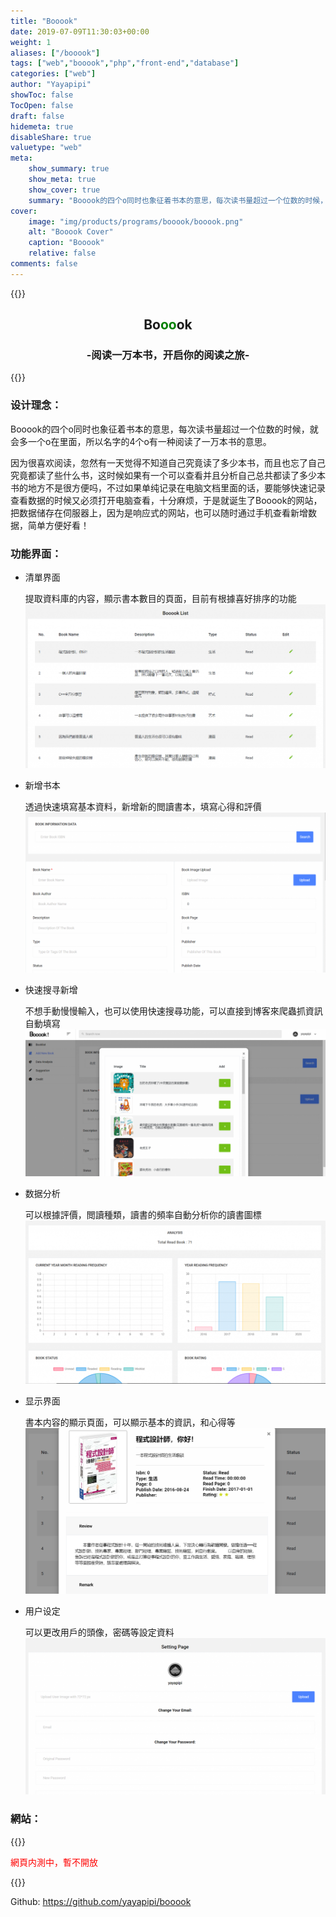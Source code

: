 ```yaml
---
title: "Booook"
date: 2019-07-09T11:30:03+00:00
weight: 1
aliases: ["/booook"]
tags: ["web","booook","php","front-end","database"]
categories: ["web"]
author: "Yayapipi"
showToc: false
TocOpen: false
draft: false
hidemeta: true
disableShare: true
valuetype: "web"
meta:
    show_summary: true
    show_meta: true
    show_cover: true
    summary: "Booook的四个o同时也象征着书本的意思，每次读书量超过一个位数的时候，就会多一个o在里面，所以名字的4个o有一种阅读了一万本书的意思。"
cover:
    image: "img/products/programs/booook/booook.png"
    alt: "Booook Cover"
    caption: "Booook"
    relative: false
comments: false
---
```


{{<codehtml>}}
	<h2 style="text-align:center;">Bo<span style="color:green;">oo</span>ok</h2>
	<h3 style="text-align:center;">-阅读一万本书，开启你的阅读之旅-</h3>
{{</codehtml>}}

### 设计理念：
Booook的四个o同时也象征着书本的意思，每次读书量超过一个位数的时候，就会多一个o在里面，所以名字的4个o有一种阅读了一万本书的意思。

因为很喜欢阅读，忽然有一天觉得不知道自己究竟读了多少本书，而且也忘了自己究竟都读了些什么书，这时候如果有一个可以查看并且分析自己总共都读了多少本书的地方不是很方便吗，不过如果单纯记录在电脑文档里面的话，要能够快速记录查看数据的时候又必须打开电脑查看，十分麻烦，于是就诞生了Booook的网站，把数据储存在伺服器上，因为是响应式的网站，也可以随时通过手机查看新增数据，简单方便好看！

### 功能界面：
- 清單界面 

	提取資料庫的内容，顯示書本數目的頁面，目前有根據喜好排序的功能
![1](/img/products/programs/booook/1.png)	

- 新增书本

	透過快速填寫基本資料，新增新的閲讀書本，填寫心得和評價
![2](/img/products/programs/booook/2.png)	


- 快速搜寻新增

	不想手動慢慢輸入，也可以使用快速搜尋功能，可以直接到博客來爬蟲抓資訊自動填寫
![5](/img/products/programs/booook/6.png)	

- 数据分析

	可以根據評價，閲讀種類，讀書的頻率自動分析你的讀書圖標
![3](/img/products/programs/booook/3.png)	

- 显示界面

	書本内容的顯示頁面，可以顯示基本的資訊，和心得等
![4](/img/products/programs/booook/4.png)	


- 用户设定

	可以更改用戶的頭像，密碼等設定資料
![6](/img/products/programs/booook/5.png)	


### 網站：

{{<codehtml>}}
	<p style="color:red;">網頁内測中，暫不開放</p>
{{</codehtml>}}

Github: https://github.com/yayapipi/booook


